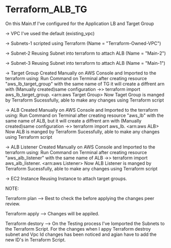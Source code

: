 # Terraform_ALB_TG

On this Main.tf I've configured for the Application LB and Target Group 

-> VPC I've used the default (existing_vpc)

-> Subnets-1 scripted using Terraform (Name = "Terraform-Owned-VPC")

-> Subnet-2 Reusing Subnet into terraform to attach ALB (Name = "Main-2")

-> Subnet-3 Reusing Subnet into terraform to attach ALB (Name = "Main-1")

-> Target Group 
           Created Manually on AWS Console and Imported to the terraform using: 
           Run Command on Terminal after creating resource "aws_lb_target_group" with the same name of TG it will create a diffrent arn with (Manually created)same configuration
           ->> terraform import aws_lb_target_group.<Name of the Target Group> <arn:aws Target Group>
           Now Taget Group is manged by Terraform Sucessfully, able to make any changes using Terraform script
           
-> ALB 
           Created Manually on AWS Console and Imported to the terraform using: 
           Run Command on Terminal after creating resource "aws_lb" with the same name of ALB, but it will create a diffrent arn with (Manually created)same configuration
           ->> terraform import aws_lb.<Name of the ALB> <arn:aws ALB>
           Now ALB is manged by Terraform Sucessfully, able to make any changes using Terraform script
           
-> ALB Listener
           Created Manually on AWS Console and Imported to the terraform using: 
           Run Command on Terminal after creating resource "aws_alb_listener" with the same name of ALB
           ->> terraform import aws_alb_listener.<Name of the listerner> <arn:aws Listener>
           Now ALB Listener is manged by Terraform Sucessfully, able to make any changes using Terraform script
           
-> EC2 Instance Reusing Instance to attach target groups. 


NOTE:

Terraform plan --> Best to check the before applying the changes peer review.

Terraform apply --> Changes will be appiled.

Terraform destory --> On the Testing process I've Iomported the Subnets to the Terraform Script. For the changes when I appy
                      Terraform destroy subnet and Vpc Id changes has been noticed and agian have to add the new ID's in Terraform Script. 
